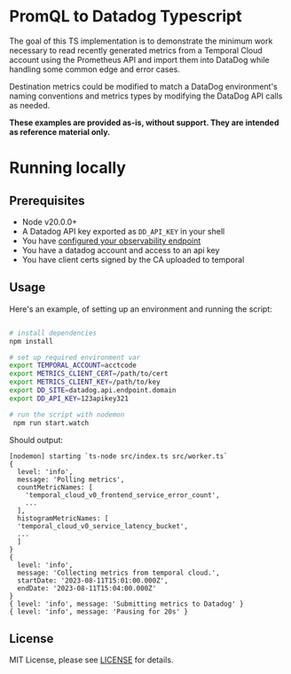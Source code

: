 PromQL to Datadog Typescript
=================

The goal of this TS implementation is to demonstrate the minimum work necessary to read recently generated metrics from a Temporal Cloud account using the Prometheus API and import them into DataDog while handling some common edge and error cases.

Destination metrics could be modified to match a DataDog environment's naming conventions and metrics types by modifying the DataDog API calls as needed.

**These examples are provided as-is, without support. They are intended as reference material only.**

# Running locally

## Prerequisites

* Node v20.0.0+
* A Datadog API key exported as `DD_API_KEY` in your shell
* You have [configured your observability endpoint](https://docs.temporal.io/cloud/how-to-monitor-temporal-cloud-metrics)
* You have a datadog account and access to an api key
* You have client certs signed by the CA uploaded to temporal


Usage
-----

Here's an example, of setting up an environment and running the script:

```bash

# install dependencies
npm install

# set up required environment var
export TEMPORAL_ACCOUNT=acctcode
export METRICS_CLIENT_CERT=/path/to/cert
export METRICS_CLIENT_KEY=/path/to/key
export DD_SITE=datadog.api.endpoint.domain
export DD_API_KEY=123apikey321

# run the script with nodemon
 npm run start.watch

```


Should output:

```
[nodemon] starting `ts-node src/index.ts src/worker.ts`
{
  level: 'info',
  message: 'Polling metrics',
  countMetricNames: [
    'temporal_cloud_v0_frontend_service_error_count',
    ...
  ],
  histogramMetricNames: [ 
  'temporal_cloud_v0_service_latency_bucket',
  ...
  ]
}
{
  level: 'info',
  message: 'Collecting metrics from temporal cloud.',
  startDate: '2023-08-11T15:01:00.000Z',
  endDate: '2023-08-11T15:04:00.000Z'
}
{ level: 'info', message: 'Submitting metrics to Datadog' }
{ level: 'info', message: 'Pausing for 20s' }

```

## License
MIT License, please see [LICENSE](LICENSE) for details.
